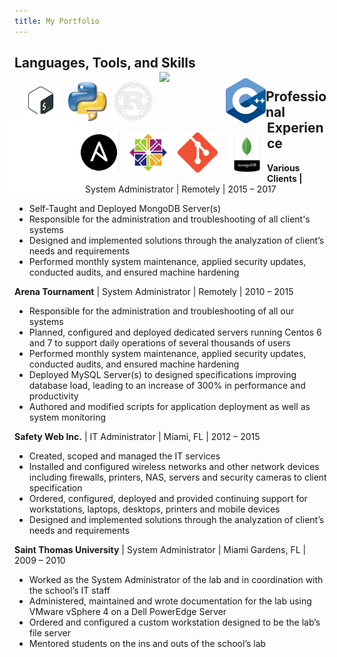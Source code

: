 ```yaml
---
title: My Portfolio
---
```


## Languages, Tools, and Skills

  <a href="https://www.gnu.org/software/bash/"> <img style="float: left; margin: 0px 0px 15px 10px;" src="images/bash.png" width="64" alt="bash"/> </a>  <a href="https://www.python.org/"> <img style="float: left; margin: 0px 0px 15px 10px;" src="images/python.png" width="64" /> </a>  <a href="https://www.rust-lang.org/en-US/"> <img style="float: left; margin: 0px 0px 15px 10px;" src="images/rust.png" width="64" /> </a>  <a href="https://developer.mozilla.org/en-US/docs/Web/JavaScript"> <img style="float: left; margin: -15px 0px 15px 10px;" src="images/javascript.png" width="96" /> </a>  <a href="https://isocpp.org/"> <img style="float: left; margin: -5px 0px 15px 10px;" src="images/cplusplus.png" width="64" /> </a>
  
  <a href="https://aws.amazon.com/"> <img style="float: left; margin: -30px -5px -5px -10px;" src="images/aws.png" width="128" /> </a> <a href="https://www.ansible.com/">  <img style="float: left; margin: 0px 0px 15px -10px;" src="images/ansible.png" width="64" /> </a> <a href="https://www.centos.org/">  <img style="float: left; margin: 0px 0px 15px 15px;" src="images/centos.png" width="64" /> </a> <a href="https://git-scm.com/">  <img style="float: left; margin: 0px 0px 15px 15px;" src="images/git.png" width="64" /> </a> <a 
  href="https://www.mongodb.com/"> <img style="float: left; margin: 0px 0px 15px 15px;" src="images/mongodb.png" width="64" alt="MongoDB"/> </a>

## Professional Experience

**Various Clients |** System Administrator | Remotely | 2015 – 2017

- Self-Taught and Deployed MongoDB Server(s)
- Responsible for the administration and troubleshooting of all client's systems
- Designed and implemented solutions through the analyzation of client’s needs and requirements
- Performed monthly system maintenance, applied security updates, conducted 
  audits, and ensured machine hardening

**Arena Tournament** | System Administrator | Remotely | 2010 – 2015

- Responsible for the administration and troubleshooting of all our systems
- Planned, configured and deployed dedicated servers running Centos 6 and 7 to support daily operations of several thousands of users
- Performed monthly system maintenance, applied security updates, conducted 
  audits, and ensured machine hardening
- Deployed MySQL Server(s) to designed specifications improving database load, leading to an increase of 300% in performance and productivity
- Authored and modified scripts for application deployment as well as system 
  monitoring

**Safety Web Inc.** | IT Administrator | Miami, FL | 2012 – 2015

- Created, scoped and managed the IT services
- Installed and configured wireless networks and other network devices including firewalls, printers, NAS, servers and security cameras to client  specification
- Ordered, configured, deployed and provided continuing support for workstations, laptops, desktops, printers and mobile devices
- Designed and implemented solutions through the analyzation of client’s needs and requirements

**Saint Thomas University** | System Administrator | Miami Gardens, FL | 2009 – 2010

- Worked as the System Administrator of the lab and in coordination with the school’s IT staff
- Administered, maintained and wrote documentation for the lab using VMware vSphere 4 on a Dell PowerEdge Server
- Ordered and configured a custom workstation designed to be the lab’s file server
- Mentored students on the ins and outs of the school’s lab



